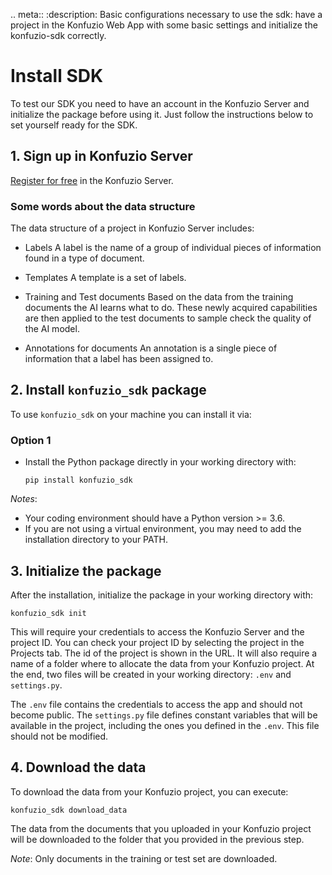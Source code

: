 .. meta::
   :description: Basic configurations necessary to use the sdk: have a project in the Konfuzio Web App with some basic settings and initialize the konfuzio-sdk correctly.


# Install SDK

To test our SDK you need to have an account in the Konfuzio Server and initialize the package before using it. Just follow the instructions below to set yourself ready for the SDK.

## 1. Sign up in Konfuzio Server

[Register for free](https://app.konfuzio.com/accounts/signup/) in the Konfuzio Server.

### Some words about the data structure

The data structure of a project in Konfuzio Server includes:

* Labels
A label is the name of a group of individual pieces of information found in a type of document.

* Templates
A template is a set of labels.

* Training and Test documents
Based on the data from the training documents the AI learns what to do. These newly acquired capabilities are then applied to the test documents to sample check the quality of the AI model.

* Annotations for documents
An annotation is a single piece of information that a label has been assigned to.


## 2. Install `konfuzio_sdk` package

To use `konfuzio_sdk` on your machine you can install it via:

### Option 1

* Install the Python package directly in your working directory with:

  `pip install konfuzio_sdk`

*Notes*:
* Your coding environment should have a Python version >= 3.6.
* If you are not using a virtual environment, you may need to add the installation directory to your PATH.

## 3. Initialize the package

After the installation, initialize the package in your working directory with:

`konfuzio_sdk init`

This will require your credentials to access the Konfuzio Server and the project ID.
You can check your project ID by selecting the project in the Projects tab. The id of the project is shown in the URL.
It will also require a name of a folder where to allocate the data from your Konfuzio project.
At the end, two files will be created in your working directory: `.env` and `settings.py`.

The `.env` file contains the credentials to access the app and should not become public.
The `settings.py` file defines constant variables that will be available in the project, including the ones you defined in the `.env`. This file should not be modified.

## 4. Download the data

To download the data from your Konfuzio project, you can execute:

`konfuzio_sdk download_data`

The data from the documents that you uploaded in your Konfuzio project will be downloaded to the folder that you provided in the previous step.

*Note*:
Only documents in the training or test set are downloaded.
